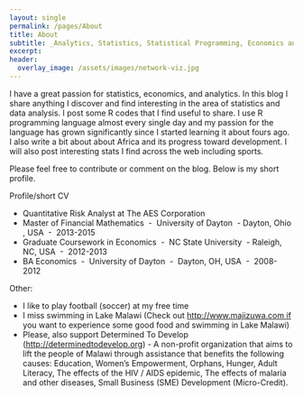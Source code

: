 ```yaml
---
layout: single
permalink: /pages/About
title: About
subtitle: _Analytics, Statistics, Statistical Programming, Economics and Fun!_
excerpt: 
header:
  overlay_image: /assets/images/network-viz.jpg
---
```


I have a great passion for statistics, economics, and analytics. In this blog I share anything I discover and find interesting in the area of statistics and data analysis. I post some R codes that I find useful to share. I use R programming language almost every single day and my passion for the language has grown significantly since I started learning it about fours ago. I also write a bit about about Africa and its progress toward development. I will also post interesting stats I find across the web including sports.

Please feel free to contribute or comment on the blog. Below is my short profile.

Profile/short CV
- Quantitative Risk Analyst at The AES Corporation
- Master of Financial Mathematics  -  University of Dayton  - Dayton, Ohio , USA  -  2013-2015
- Graduate Coursework in Economics  -  NC State University  - Raleigh, NC, USA  -  2012-2013
- BA Economics  -  University of Dayton  -  Dayton, OH, USA  -  2008-2012

Other:

- I like to play football (soccer) at my free time
- I miss swimming in Lake Malawi (Check out http://www.majizuwa.com if you want to experience some good food and swimming in Lake Malawi)
- Please, also support Determined To Develop (http://determinedtodevelop.org) - A non-profit organization that aims to lift the people of Malawi through assistance that benefits the following causes: Education, Women’s Empowerment, Orphans, Hunger, Adult Literacy, The effects of the HIV / AIDS epidemic, The effects of malaria and other diseases, Small Business (SME) Development (Micro-Credit).
